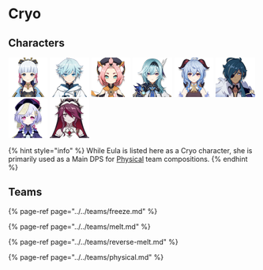 # Cryo

## Characters

![](../../.gitbook/assets/ui_avataricon_ayaka.png) ![](../../.gitbook/assets/ui_avataricon_chongyun.png) ![](../../.gitbook/assets/ui_avataricon_diona.png) ![](../../.gitbook/assets/ui_avataricon_eula.png) ![](../../.gitbook/assets/ui_avataricon_ganyu.png) ![](../../.gitbook/assets/ui_avataricon_kaeya.png) ![](../../.gitbook/assets/ui_avataricon_qiqi.png) ![](../../.gitbook/assets/ui_avataricon_rosaria.png) 

{% hint style="info" %}
While Eula is listed here as a Cryo character, she is primarily used as a Main DPS for [Physical](https://app.gitbook.com/@genshinteambuilds/s/teams/~/drafts/-MhBOYJJqLBaqYQAw9Fg/teams/physical) team compositions.
{% endhint %}

## Teams

{% page-ref page="../../teams/freeze.md" %}

{% page-ref page="../../teams/melt.md" %}

{% page-ref page="../../teams/reverse-melt.md" %}

{% page-ref page="../../teams/physical.md" %}







